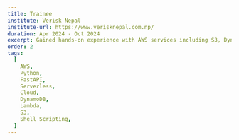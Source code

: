 ```yaml
---
title: Trainee
institute: Verisk Nepal
institute-url: https://www.verisknepal.com.np/
duration: Apr 2024 - Oct 2024
excerpt: Gained hands-on experience with AWS services including S3, DynamoDB, DocumentDB, IAM, API Gateway, Lambda, EC2, Batch, SageMaker, Glue, and Bedrock. Developed projects such as a Git-like utility, a Resume Parser, and a Medium Clone, applying cloud-native architectures and serverless solutions.
order: 2
tags:
  [
    AWS,
    Python,
    FastAPI,
    Serverless,
    Cloud,
    DynamoDB,
    Lambda,
    S3,
    Shell Scripting,
  ]
---
```

